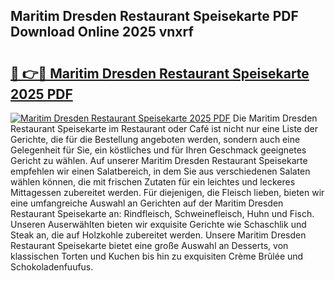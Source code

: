 ## Maritim Dresden Restaurant Speisekarte PDF Download Online 2025 vnxrf

# <h2><a href="http://gc5dzd.nevu.top/?p=Maritim+Dresden+Restaurant+Speisekarte">🔗 👉🔴 Maritim Dresden Restaurant Speisekarte 2025 PDF</a></h2>

[![Maritim Dresden Restaurant Speisekarte 2025 PDF](https://i.imgur.com/dBaPXMq.png)](http://gc5dzd.nevu.top/?p=Maritim+Dresden+Restaurant+Speisekarte)
Die Maritim Dresden Restaurant Speisekarte im Restaurant oder Café ist nicht nur eine Liste der Gerichte, die für die Bestellung angeboten werden, sondern auch eine Gelegenheit für Sie, ein köstliches und für Ihren Geschmack geeignetes Gericht zu wählen. Auf unserer Maritim Dresden Restaurant Speisekarte empfehlen wir einen Salatbereich, in dem Sie aus verschiedenen Salaten wählen können, die mit frischen Zutaten für ein leichtes und leckeres Mittagessen zubereitet werden. Für diejenigen, die Fleisch lieben, bieten wir eine umfangreiche Auswahl an Gerichten auf der Maritim Dresden Restaurant Speisekarte an: Rindfleisch, Schweinefleisch, Huhn und Fisch. Unseren Auserwählten bieten wir exquisite Gerichte wie Schaschlik und Steak an, die auf Holzkohle zubereitet werden. Unsere Maritim Dresden Restaurant Speisekarte bietet eine große Auswahl an Desserts, von klassischen Torten und Kuchen bis hin zu exquisiten Crème Brûlée und Schokoladenfuufus.
